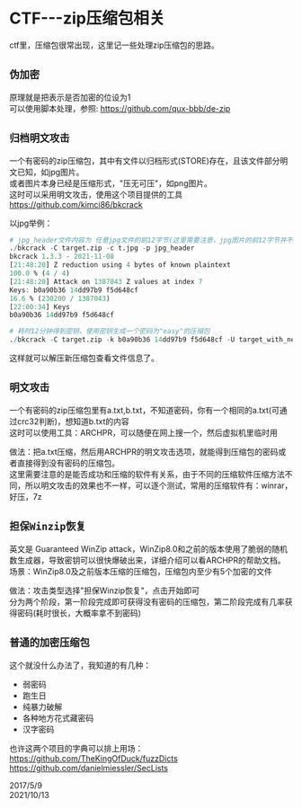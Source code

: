 # CTF---zip压缩包相关

ctf里，压缩包很常出现，这里记一些处理zip压缩包的思路。  

## `伪加密`
原理就是把表示是否加密的位设为1  
可以使用脚本处理，参照: https://github.com/qux-bbb/de-zip  


## `归档明文攻击`
一个有密码的zip压缩包，其中有文件以归档形式(STORE)存在，且该文件部分明文已知，如jpg图片。  
或者图片本身已经是压缩形式，"压无可压"，如png图片。  
这时可以采用明文攻击，使用这个项目提供的工具 https://github.com/kimci86/bkcrack  

以jpg举例：  
```r
# jpg_header文件内容为 任意jpg文件的前12字节(这里需要注意，jpg图片的前12字节并不总是相同的)
./bkcrack -C target.zip -c t.jpg -p jpg_header
bkcrack 1.3.3 - 2021-11-08
[21:48:20] Z reduction using 4 bytes of known plaintext
100.0 % (4 / 4)
[21:48:20] Attack on 1387043 Z values at index 7
Keys: b0a90b36 14dd97b9 f5d648cf
16.6 % (230200 / 1387043)
[22:00:34] Keys
b0a90b36 14dd97b9 f5d648cf

# 耗时12分钟得到密钥，使用密钥生成一个密码为"easy"的压缩包
./bkcrack -C target.zip -k b0a90b36 14dd97b9 f5d648cf -U target_with_new_password.zip easy
```
这样就可以解压新压缩包查看文件信息了。  


## `明文攻击`
一个有密码的zip压缩包里有a.txt,b.txt，不知道密码，你有一个相同的a.txt(可通过crc32判断)，想知道b.txt的内容  
这时可以使用工具：ARCHPR，可以随便在网上搜一个，然后虚拟机里临时用  

做法：把a.txt压缩，然后用ARCHPR的明文攻击选项，就能得到压缩包的密码或者直接得到没有密码的压缩包。  
这里需要注意的是能否成功和压缩的软件有关系，由于不同的压缩软件压缩方法不同，所以明文攻击的效果也不一样，可以逐个测试，常用的压缩软件有：winrar，好压，7z  


## `担保Winzip恢复`
英文是 Guaranteed WinZip attack，WinZip8.0和之前的版本使用了脆弱的随机数生成器，导致密钥可以很快爆破出来，详细介绍可以看ARCHPR的帮助文档。  
场景：WinZip8.0及之前版本压缩的压缩包，压缩包内至少有5个加密的文件  

做法：攻击类型选择"担保Winzip恢复"，点击开始即可  
分为两个阶段，第一阶段完成即可获得没有密码的压缩包，第二阶段完成有几率获得密码(耗时很长，大概率拿不到密码)  


## `普通的加密压缩包`
这个就没什么办法了，我知道的有几种：  
- 弱密码
- 跑生日
- 纯暴力破解
- 各种地方花式藏密码
- 汉字密码

也许这两个项目的字典可以排上用场：  
https://github.com/TheKingOfDuck/fuzzDicts  
https://github.com/danielmiessler/SecLists  


2017/5/9  
2021/10/13  
